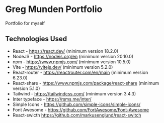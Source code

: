 # Greg Munden Portfolio

Portfolio for myself

## Technologies Used

-   React - https://react.dev/ (minimum version 18.2.0)
-   NodeJS - https://nodejs.org/en (minimum version 20.10.0)
-   npm - https://www.npmjs.com/ (minimum version 10.5.0)
-   Vite - https://vitejs.dev/ (minimum version 5.2.0)
-   React-router - https://reactrouter.com/en/main (minimum version 6.23.0)
-   React-share - https://www.npmjs.com/package/react-share (minimum version 5.1.0)
-   Tailwind - https://tailwindcss.com/ (minimum version 3.4.3)
-   Inter typeface - https://rsms.me/inter/
-   Simple Icons - https://github.com/simple-icons/simple-icons/
-   Font Awesome - https://github.com/FortAwesome/Font-Awesome
-   React-swicth https://github.com/markusenglund/react-switch